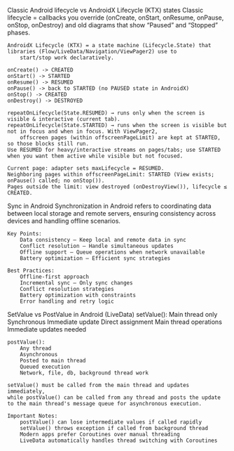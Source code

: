 Classic Android lifecycle vs AndroidX Lifecycle (KTX) states
	Classic lifecycle = callbacks you override (onCreate, onStart, onResume, onPause, onStop, onDestroy) and old diagrams that 
		show “Paused” and “Stopped” phases.

	AndroidX Lifecycle (KTX) = a state machine (Lifecycle.State) that libraries (Flow/LiveData/Navigation/ViewPager2) use to 
		start/stop work declaratively.

	onCreate() -> CREATED
	onStart() -> STARTED
	onResume() -> RESUMED
	onPause() -> back to STARTED (no PAUSED state in AndroidX)
	onStop() -> CREATED
	onDestroy() -> DESTROYED

	repeatOnLifecycle(State.RESUMED) → runs only when the screen is visible & interactive (current tab).
	repeatOnLifecycle(State.STARTED) → runs when the screen is visible but not in focus and when in focus. With ViewPager2, 		
		offscreen pages (within offscreenPageLimit) are kept at STARTED, so those blocks still run.
	Use RESUMED for heavy/interactive streams on pages/tabs; use STARTED when you want them active while visible but not focused.

	Current page: adapter sets maxLifecycle = RESUMED.
	Neighboring pages within offscreenPageLimit: STARTED (View exists; onPause() called; no onStop()).
 	Pages outside the limit: view destroyed (onDestroyView()), lifecycle ≤ CREATED.

Sync in Android
	Synchronization in Android refers to coordinating data between local storage and remote servers, ensuring consistency across 
	devices and handling offline scenarios.

	Key Points:
		Data consistency — Keep local and remote data in sync
		Conflict resolution — Handle simultaneous updates
		Offline support — Queue operations when network unavailable
		Battery optimization — Efficient sync strategies

	Best Practices:
		Offline-first approach
		Incremental sync — Only sync changes
		Conflict resolution strategies
		Battery optimization with constraints
		Error handling and retry logic

SetValue vs PostValue in Android (LiveData)
	setValue():
		Main thread only
		Synchronous
		Immediate update
		Direct assignment
		Main thread operations
		Immediate updates needed

	postValue():
		Any thread
		Asynchronous
		Posted to main thread
		Queued execution
		Network, file, db, background thread work

	setValue() must be called from the main thread and updates immediately, 
	while postValue() can be called from any thread and posts the update to the main thread's message queue for asynchronous execution.

	Important Notes:
		postValue() can lose intermediate values if called rapidly
		setValue() throws exception if called from background thread
		Modern apps prefer Coroutines over manual threading
		LiveData automatically handles thread switching with Coroutines
